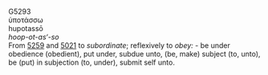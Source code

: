 <body>
  <p>G5293<br>  ὑποτάσσω  <br> hupotassō  <br><i>hoop-ot-as‘-so </i><br>From <a href="g5259.htm">5259</a> and <a href="g5021.htm">5021</a>  to <i>subordinate</i>; reflexively to <i>obey:</i> - be under obedience (obedient), put under, subdue unto, (be, make) subject (to, unto), be (put) in subjection (to, under), submit self unto.<br></p>
 </body>